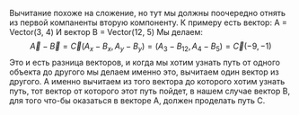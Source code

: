 Вычитание похоже на сложение, но тут мы должны поочередно отнять из первой компаненты вторую компоненту.
К примеру есть вектор:
A = Vector(3, 4)
И вектор
B = Vector(12, 5)
Мы делаем:
$$
\vec{A} - \vec{B} = \vec{C}(A_{x} - B_{x}, A_{y} - B_{y}) = (A_{3} - B_{12}, A_{4} - B_{5}) = \vec{C}(-9,-1)
$$
Это и есть разница векторов, и когда мы хотим узнать путь от одного объекта до другого мы делаем именно это, вычитаем один вектор из другого. А именно вычитаем из того вектора до которого хотим узнать путь, тот вектор от которого этот путь пойдет, в нашем случае вектор B, для того что-бы оказаться в векторе А, должен проделать путь C.
